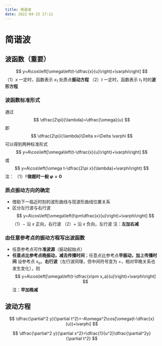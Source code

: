 ```yaml
---
title: 简谐波
date: 2022-04-25 17:11
---
```

# 简谐波
## 波函数（重要）
$$
y=A\cos\left[\omega\left(t-\dfrac{x}{u}\right)+\varphi\right]
$$
（1）$x$ 一定时，函数表示 $x_1$ 处质点**振动方程**
（2）$t$ 一定时，函数表示 $t_1$ 时的**波形方程**
### 波函数标准形式
通过
$$
\dfrac{2\pi}{\lambda}=\dfrac{\omega}{u}
$$
即
$$
\dfrac{2\pi}{\lambda}\Delta x=\Delta \varphi
$$
可以得到两种标准形式
$$
y=A\cos\left[\omega\left(t-\dfrac{x}{u}\right)+\varphi\right]
$$
或
$$
y=A\cos\left(\omega t-\dfrac{2\pi x}{\lambda}+\varphi\right)
$$
注：
（1）‼️**做题时一般 $\varphi=0$**
### 质点振动方向的确定
* 借助下一临近时刻的波形曲线与现波形曲线位置关系
* 区分左行波与右行波
$$
y=A\cos\left[\omega\left(t\pm\dfrac{x}{u}\right)+\varphi\right]
$$
（1）$-$ 沿 $x$ 正向，右行波
（2）$+$ 沿 $x$ 负向，左行波
注：**左加右减**
### 由任意参考点的振动方程写出波函数
* 任意参考点可作**准波源**（振动起始点）
* **任意点比参考点晚振动，减去传播时间**；任意点比参考点**早振动，加上传播时间**
设参考点 $x_a$，**右行波**（左行波同理，但中间符号变为 $+$，相对早晚关系也发生变化），则
$$
y=A\cos\left[\omega\left(t-\dfrac{x\pm x_a}{u}\right)+\varphi\right]
$$
注：**早加晚减**
## 波动方程
$$
\dfrac{\partial^2 y}{\partial t^2}=-A\omega^2\cos[\omega(t-\dfrac{x}{u})+\varphi]
$$

$$
\dfrac{\partial^2 y}{\partial x^2}=\dfrac{1}{u^2}\dfrac{\partial^2y}{\partial t^2}
$$